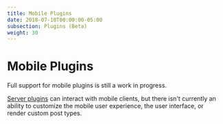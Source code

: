 ```yaml
---
title: Mobile Plugins
date: 2018-07-10T00:00:00-05:00
subsection: Plugins (Beta)
weight: 30
---
```


# Mobile Plugins

Full support for mobile plugins is still a work in progress.

[Server plugins](/extend/plugins/server/) can interact with mobile clients, but there isn't currently an ability to customize the mobile user experience, the user interface, or render custom post types.
